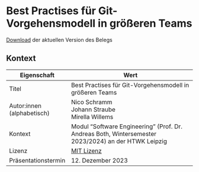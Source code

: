 # Best Practises für Git-Vorgehensmodell in größeren Teams

[Download](https://gitlab.dit.htwk-leipzig.de/23-swe-thema-1/abgabe/-/jobs/artifacts/main/raw/Beleg.pdf?job=build) der aktuellen Version des Belegs

## Kontext

Eigenschaft | Wert
---|---
Titel | Best Practises für Git-Vorgehensmodell in größeren Teams
Autor:innen<br>(alphabetisch) | Nico Schramm <br> Johann Straube <br> Mirella Willems
Kontext | Modul “Software Engineering” (Prof. Dr. Andreas Both, Wintersemester 2023/2024) an der HTWK Leipzig
Lizenz | [MIT Lizenz](LICENSE)
Präsentationstermin | 12. Dezember 2023
